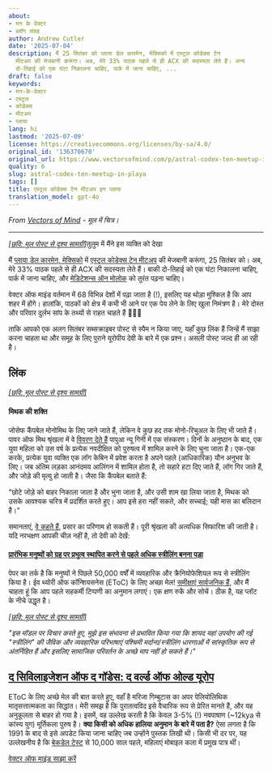 ```yaml
---
about:
- मन के वेक्टर
- ब्लॉग संग्रह
author: Andrew Cutler
date: '2025-07-04'
description: मैं 25 सितंबर को प्लाया डेल कारमेन, मेक्सिको में एस्ट्रल कोडेक्स टेन
  मीटअप की मेजबानी करूंगा। अब, मेरे 33% पाठक पहले से ही ACX की सदस्यता लेते हैं। अन्य
  दो-तिहाई को एक घंटा निकालना चाहिए, पार्क में जाना चाहिए, ...
draft: false
keywords:
- मन-के-वेक्टर
- एस्ट्रल
- कोडेक्स
- मीटअप
- प्लाया
lang: hi
lastmod: '2025-07-09'
license: https://creativecommons.org/licenses/by-sa/4.0/
original_id: '136370670'
original_url: https://www.vectorsofmind.com/p/astral-codex-ten-meetup-in-playa
quality: 6
slug: astral-codex-ten-meetup-in-playa
tags: []
title: एस्ट्रल कोडेक्स टेन मीटअप इन प्लाया
translation_model: gpt-4o
---
```


*From [Vectors of Mind](https://www.vectorsofmind.com/p/astral-codex-ten-meetup-in-playa) - मूल में चित्र।*

---

[*[छवि: मूल पोस्ट से दृश्य सामग्री]*](https://substackcdn.com/image/fetch/$s_!tZtG!,f_auto,q_auto:good,fl_progressive:steep/https%3A%2F%2Fsubstack-post-media.s3.amazonaws.com%2Fpublic%2Fimages%2F2e81d7f0-df3d-4c8e-945e-338304ba09fe_6000x4000.jpeg)तुलुम में मैंने इस व्यक्ति को देखा

मैं [प्लाया डेल कारमेन, मेक्सिको](https://www.instagram.com/mexican.street.art/) में [एस्ट्रल कोडेक्स टेन मीटअप](https://astralcodexten.substack.com/i/136380189/mexico) की मेजबानी करूंगा, 25 सितंबर को। अब, मेरे 33% पाठक पहले से ही ACX की सदस्यता लेते हैं। बाकी दो-तिहाई को एक घंटा निकालना चाहिए, पार्क में जाना चाहिए, और [मेडिटेशन्स ऑन मोलोक](https://slatestarcodex.com/2014/07/30/meditations-on-moloch/) को तुरंत पढ़ना चाहिए।

वेक्टर ऑफ माइंड वर्तमान में 68 विभिन्न देशों में पढ़ा जाता है (!), इसलिए यह थोड़ा मुश्किल है कि आप शहर में होंगे। हालांकि, पाठकों को क्षेत्र में कभी भी आने पर एक पेय लेने के लिए खुला निमंत्रण है। मेरे दोस्त और परिवार दुर्लभ सांप के तथ्यों से राहत चाहते हैं 🐍🐍🐍

ताकि आपको एक अलग सितंबर सब्सक्राइबर पोस्ट से स्पैम न किया जाए, यहाँ कुछ लिंक हैं जिन्हें मैं साझा करना चाहता था और समूह के लिए पुराने यूरोपीय देवी के बारे में एक प्रश्न। असली पोस्ट जल्द ही आ रही है।

## लिंक


[*[छवि: मूल पोस्ट से दृश्य सामग्री]*](https://substackcdn.com/image/fetch/$s_!M1dP!,f_auto,q_auto:good,fl_progressive:steep/https%3A%2F%2Fsubstack-post-media.s3.amazonaws.com%2Fpublic%2Fimages%2F792d4212-5361-4ac9-91a8-6b38bc044c92_1344x896.png)

#### मिथक की शक्ति


जोसेफ कैंपबेल मोनोमिथ के लिए जाने जाते हैं, लेकिन वे कुछ हद तक मोनो-रिचुअल के लिए भी जाते हैं। पावर ऑफ मिथ श्रृंखला में वे [विवरण देते हैं](https://youtu.be/hEqR73j_oMY?si=cFBkyC8X-6yQB_yt&t=1016) पापुआ न्यू गिनी में एक संस्करण। दिनों के अनुष्ठान के बाद, एक युवा महिला को उस वर्ष के प्रत्येक नवदीक्षित को पुरुषत्व में शामिल करने के लिए चुना जाता है। एक-एक करके, प्रत्येक युवा व्यक्ति एक लॉग केबिन में प्रवेश करता है अपने पहले (आधिकारिक) यौन अनुभव के लिए। जब अंतिम लड़का आनंदमय आलिंगन में शामिल होता है, तो सहारे हटा दिए जाते हैं, लॉग गिर जाते हैं, और जोड़े की मृत्यु हो जाती है। जैसा कि कैंपबेल बताते हैं:

"छोटे जोड़े को बाहर निकाला जाता है और भुना जाता है, और उसी शाम खा लिया जाता है, मिथक को उसके आवश्यक चरित्र में प्रदर्शित करते हुए। आप इसे हरा नहीं सकते, और सच्चाई; यही मास का बलिदान है।"

समानताएं, [वे कहते हैं](https://youtu.be/hEqR73j_oMY?si=59PGfZhr5aubaZVh&t=934), प्रसार का परिणाम हो सकती हैं। पूरी श्रृंखला की अत्यधिक सिफारिश की जाती है। यदि नरभक्षण आपकी चीज़ नहीं है, तो देवी को देखें:

#### [प्रारंभिक मनुष्यों को ग्रह पर प्रभुत्व स्थापित करने से पहले अधिक स्त्रीलिंग बनना पड़ा](https://theconversation.com/early-humans-had-to-become-more-feminine-before-they-could-dominate-the-planet-42952#)


पेपर का तर्क है कि मनुष्यों ने पिछले 50,000 वर्षों में व्यवहारिक और क्रैनियोफेशियल रूप से स्त्रीलिंग किया है। ईव थ्योरी ऑफ कॉन्शियसनेस (EToC) के लिए अच्छा मेल! [समीक्षाएं सार्वजनिक हैं](https://sci-hub.se/10.1086/677209), और मैं चाहता हूं कि आप पहले सहकर्मी टिप्पणी का अनुमान लगाएं। एक क्षण रुकें और सोचें। ठीक है, यह प्लॉट के नीचे उद्धृत है।

[*[छवि: मूल पोस्ट से दृश्य सामग्री]*](https://substackcdn.com/image/fetch/$s_!VkwB!,f_auto,q_auto:good,fl_progressive:steep/https%3A%2F%2Fsubstack-post-media.s3.amazonaws.com%2Fpublic%2Fimages%2F62185165-4f07-40b5-abf1-39979ac407ca_754x426.jpeg)

_"इस मॉडल पर विचार करते हुए, मुझे इस संभावना से प्रभावित किया गया कि शायद यहां उपयोग की गई "स्त्रीलिंग" की जैविक और व्यवहारिक परिभाषाएं पश्चिमी मर्दाना/स्त्रीलिंग धारणाओं में सांस्कृतिक रूप से अंतर्निहित हैं और इसलिए सामाजिक परिवर्तन के अच्छे माप नहीं हो सकते हैं।"_

## **[द सिविलाइजेशन ऑफ द गॉडेस: द वर्ल्ड ऑफ ओल्ड यूरोप](https://www.amazon.com/Civilization-Goddess-World-Old-Europe/dp/0062508040)**


EToC के लिए अच्छे मेल की बात करते हुए, वहाँ है मरिजा गिम्बुटास का अपर पेलियोलिथिक मातृसत्तात्मकता का सिद्धांत। मेरी समझ है कि पुरातत्वविद इसे वैचारिक रूप से प्रेरित मानते हैं, और यह अनुकूलता से बाहर हो गया है। इसमें, वह उल्लेख करती है कि केवल 3-5% (!) नवपाषाण (~12kya से कांस्य युग) मूर्तिकला पुरुष है। **क्या किसी को अधिक हालिया अनुमान के बारे में पता है?** ऐसा लगता है कि 1991 के बाद से इसे अपडेट किया जाना चाहिए जब उन्होंने पुस्तक लिखी थी। किसी भी दर पर, यह उल्लेखनीय है कि [बेकडेल टेस्ट](https://en.wikipedia.org/wiki/Bechdel_test) से 10,000 साल पहले, महिलाएं मोबाइल कला में प्रमुख पात्र थीं।

[वेक्टर ऑफ माइंड साझा करें](https://www.vectorsofmind.com/?action=share)